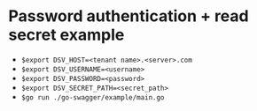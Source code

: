 # Password authentication + read secret example

* `$export DSV_HOST=<tenant name>.<server>.com`
* `$export DSV_USERNAME=<username>`
* `$export DSV_PASSWORD=<password>`
* `$export DSV_SECRET_PATH=<secret_path>`
* `$go run ./go-swagger/example/main.go`